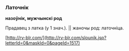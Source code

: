 ### Латочнік
**назоўнік, мужчынскі род**

Прадавец з латка (у 1 знач.). || жаночы род: латочніца.

<a rel="author">[http://rv-blr.com/](http://rv-blr.com/slounik.jsp?letterId=0&maskId=0&pageId=1517)</a>
